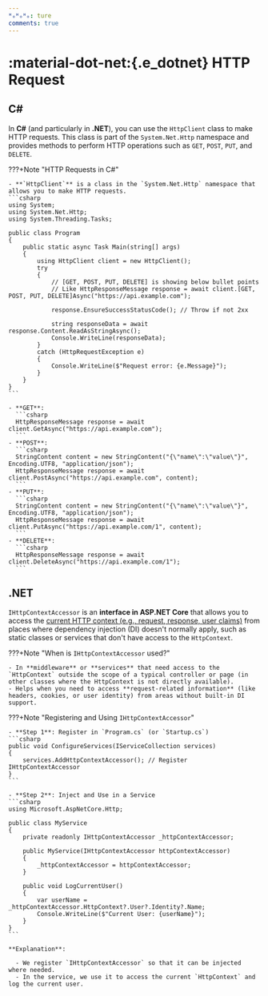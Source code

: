 ```yaml
---
ᴴₒᴴₒᴴₒ: ture
comments: true
---
```


# **:material-dot-net:{.e_dotnet} HTTP Request**


## **C#**

In **C#** (and particularly in **.NET**), you can use the `HttpClient` class to make HTTP requests. This class is part of the `System.Net.Http` namespace and provides methods to perform HTTP operations such as `GET`, `POST`, `PUT`, and `DELETE`.

???+Note "HTTP Requests in C#"

    - **`HttpClient`** is a class in the `System.Net.Http` namespace that allows you to make HTTP requests.
    ```csharp
    using System;
    using System.Net.Http;
    using System.Threading.Tasks;

    public class Program
    {
        public static async Task Main(string[] args)
        {
            using HttpClient client = new HttpClient();
            try
            {
                // [GET, POST, PUT, DELETE] is showing below bullet points
                // Like HttpResponseMessage response = await client.[GET, POST, PUT, DELETE]Async("https://api.example.com");

                response.EnsureSuccessStatusCode(); // Throw if not 2xx

                string responseData = await response.Content.ReadAsStringAsync();
                Console.WriteLine(responseData);
            }
            catch (HttpRequestException e)
            {
                Console.WriteLine($"Request error: {e.Message}");
            }
        }
    }
    ```

    - **GET**:
      ```csharp
      HttpResponseMessage response = await client.GetAsync("https://api.example.com");
      ```
    - **POST**:
      ```csharp
      StringContent content = new StringContent("{\"name\":\"value\"}", Encoding.UTF8, "application/json");
      HttpResponseMessage response = await client.PostAsync("https://api.example.com", content);
      ```
    - **PUT**:
      ```csharp
      StringContent content = new StringContent("{\"name\":\"value\"}", Encoding.UTF8, "application/json");
      HttpResponseMessage response = await client.PutAsync("https://api.example.com/1", content);
      ```
    - **DELETE**:
      ```csharp
      HttpResponseMessage response = await client.DeleteAsync("https://api.example.com/1");
      ```

## **.NET**

`IHttpContextAccessor` is an **interface in ASP.NET Core** that allows you to access the <u>current HTTP context (e.g., request, response, user claims)</u> from places where dependency injection (DI) doesn't normally apply, such as static classes or services that don't have access to the `HttpContext`.

???+Note "When is `IHttpContextAccessor` used?"
    
    - In **middleware** or **services** that need access to the `HttpContext` outside the scope of a typical controller or page (in other classes where the HttpContext is not directly available).
    - Helps when you need to access **request-related information** (like headers, cookies, or user identity) from areas without built-in DI support.

???+Note "Registering and Using `IHttpContextAccessor`"

    - **Step 1**: Register in `Program.cs` (or `Startup.cs`)
    ```csharp
    public void ConfigureServices(IServiceCollection services)
    {
        services.AddHttpContextAccessor(); // Register IHttpContextAccessor
    }
    ```

    - **Step 2**: Inject and Use in a Service
    ```csharp
    using Microsoft.AspNetCore.Http;

    public class MyService
    {
        private readonly IHttpContextAccessor _httpContextAccessor;

        public MyService(IHttpContextAccessor httpContextAccessor)
        {
            _httpContextAccessor = httpContextAccessor;
        }

        public void LogCurrentUser()
        {
            var userName = _httpContextAccessor.HttpContext?.User?.Identity?.Name;
            Console.WriteLine($"Current User: {userName}");
        }
    }
    ```

    **Explanation**:

      - We register `IHttpContextAccessor` so that it can be injected where needed.
      - In the service, we use it to access the current `HttpContext` and log the current user.
